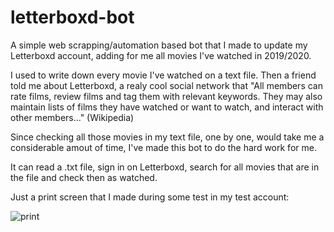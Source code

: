 # letterboxd-bot

A simple web scrapping/automation based bot that I made to update my Letterboxd account, adding for me all movies I've watched in 2019/2020.

I used to write down every movie I've watched on a text file. Then a friend told me about Letterboxd, a realy cool social network that
"All members can rate films, review films and tag them with relevant keywords. They may also maintain lists of films they have watched or want to watch,
and interact with other members..." (Wikipedia)

Since checking all those movies in my text file, one by one, would take me a considerable amout of time, 
I've made this bot to do the hard work for me. 

It can read a .txt file, sign in on Letterboxd, search for all movies that are in the file and check then as watched. 

Just a print screen that I made during some test in my test account:

![print](https://i.imgur.com/RzYpuJD.png)
